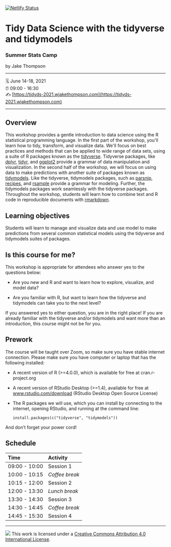 [![Netlify Status](https://api.netlify.com/api/v1/badges/11c04494-287b-41f7-8be4-9a30e1da0e9b/deploy-status)](https://app.netlify.com/sites/tidyds-2021/deploys)

Tidy Data Science with the tidyverse and tidymodels
================

### Summer Stats Camp

by Jake Thompson

-----

:spiral_calendar: June 14-18, 2021  
:alarm_clock:     09:00 - 16:30  
:writing_hand:    [https://tidyds-2021.wjakethompson.com](https://tidyds-2021.wjakethompson.com)  

-----

## Overview

This workshop provides a gentle introduction to data science using the R statistical programming language. In the first part of the workshop, you'll learn how to tidy, transform, and visualize data. We'll focus on best practices and methods that can be applied to wide range of data sets, using a suite of R packages known as the [tidyverse](https://tidyverse.org). Tidyverse packages, like [dplyr](https://dplyr.tidyverse.org), [tidyr](https://tidyr.tidyverse.org), and [ggplot2](https://ggplot2.tidyverse.org) provide a grammar of data manipulation and visualization. In the second half of the workshop, we will focus on using data to make predictions with another suite of packages known as [tidymodels](https://tidymodels.org). Like the tidyverse, tidymodels packages, such as [parsnip](https://parsnip.tidymodels.org), [recipes](https://recipes.tidymodels.org), and [rsample](https://rsample.tidymodels.org) provide a grammar for modeling. Further, the tidymodels packages work seamlessly with the tidyverse packages. Throughout the workshop, students will learn how to combine text and R code in reproducible documents with [rmarkdown](https://rmarkdown.rstudio.com/).

## Learning objectives

Students will learn to manage and visualize data and use model to make predictions from several common statistical models using the tidyverse and tidymodels suites of packages.

## Is this course for me?

This workshop is appropriate for attendees who answer yes to the questions below:

- Are you new and R and want to learn how to explore, visualize, and model data?

- Are you familiar with R, but want to learn how the tidyverse and tidymodels can take you to the next level?

If you answered yes to either question, you are in the right place! If you are already familiar with the tidyverse and/or tidymodels and want more than an introduction, this course might not be for you.

## Prework

The course will be taught over Zoom, so make sure you have stable internet connection. Please make sure you have computer or laptop that has the following installed:

  - A recent version of R (\>=4.0.0), which is available for free at
    cran.r-project.org

  - A recent version of RStudio Desktop (\>=1.4), available for
    free at www.rstudio.com/download (RStudio Desktop Open Source
    License)

  - The R packages we will use, which you can install by connecting to
    the internet, opening RStudio, and running at the command line:
    
        install.packages(c("tidyverse", "tidymodels"))
        
And don’t forget your power cord\!

## Schedule

| Time          | Activity         |
| :------------ | :--------------- |
| 09:00 - 10:00 | Session 1        |
| 10:00 - 10:15 | *Coffee break*   |
| 10:15 - 12:00 | Session 2        |
| 12:00 - 13:30 | *Lunch break*    |
| 13:30 - 14:30 | Session 3        |
| 14:30 - 14:45 | *Coffee break*   |
| 14:45 - 15:30 | Session 4        |

-----

![](https://i.creativecommons.org/l/by/4.0/88x31.png) This work is
licensed under a [Creative Commons Attribution 4.0 International
License](https://creativecommons.org/licenses/by/4.0/).

